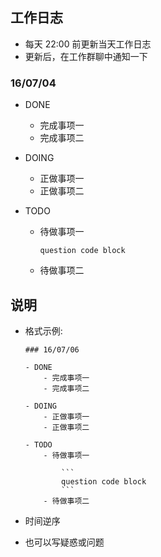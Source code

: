 ## 工作日志

- 每天 22:00 前更新当天工作日志
- 更新后，在工作群聊中通知一下

### 16/07/04

- DONE
    - 完成事项一
    - 完成事项二

- DOING
    - 正做事项一
    - 正做事项二

- TODO
    - 待做事项一

        ```
        question code block
        ```
    - 待做事项二

## 说明

- 格式示例:

    ```
    ### 16/07/06

    - DONE
        - 完成事项一
        - 完成事项二

    - DOING
        - 正做事项一
        - 正做事项二

    - TODO
        - 待做事项一

            ```
            question code block
            ```
        - 待做事项二
    ```
- 时间逆序
- 也可以写疑惑或问题